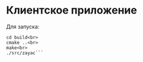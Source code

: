# Клиентское приложение
Для запуска:  
```mkdir build
cd build<br> 
cmake ..<br>  
make<br>  
./src/zayac```
